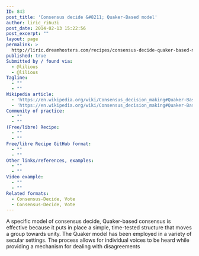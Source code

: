 ```yaml
---
ID: 843
post_title: 'Consensus decide &#8211; Quaker-Based model'
author: liric_ri6u3i
post_date: 2014-02-13 15:22:56
post_excerpt: ""
layout: page
permalink: >
  http://liric.dreamhosters.com/recipes/consensus-decide-quaker-based-model/
published: true
Submitted by / found via:
  - @lilious
  - @lilious
Tagline:
  - ""
  - ""
Wikipedia article:
  - 'https://en.wikipedia.org/wiki/Consensus_decision_making#Quaker-Based_model'
  - 'https://en.wikipedia.org/wiki/Consensus_decision_making#Quaker-Based_model'
Community of practice:
  - ""
  - ""
(Free/libre) Recipe:
  - ""
  - ""
Free/libre Recipe GitHub format:
  - ""
  - ""
Other links/references, examples:
  - ""
  - ""
Video example:
  - ""
  - ""
Related formats:
  - Consensus-Decide, Vote
  - Consensus-Decide, Vote
---
```

A specific model of consensus decide, Quaker-based consensus is effective because it puts in place a simple, time-tested structure that moves a group towards unity. The Quaker model has been employed in a variety of secular settings. The process allows for individual voices to be heard while providing a mechanism for dealing with disagreements